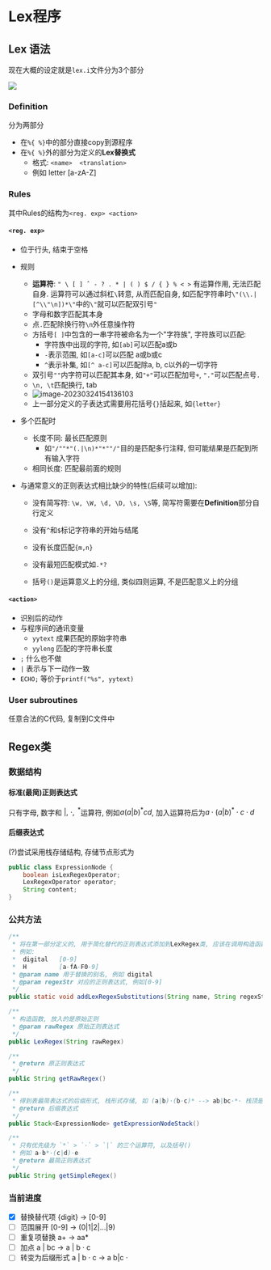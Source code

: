 # Lex程序
## Lex 语法

现在大概的设定就是`lex.i`文件分为3个部分

![](./61520216石杰.assets/image-20230324151221856.png)

### Definition

分为两部分

- 在`%{ %}`中的部分直接copy到源程序
- 在`%{ %}`外的部分为定义的**Lex替换式**
  - 格式: `<name>  <translation>`
  - 例如 letter  [a-zA-Z]

### Rules

其中Rules的结构为`<reg. exp> <action>`

#### `<reg. exp>`

- 位于行头, 结束于空格

- 规则

  - **运算符**: `" \ [ ] ˆ - ? . * | ( ) $ / { } % < >` 有运算作用, 无法匹配自身. 运算符可以通过斜杠`\`转意, 从而匹配自身, 如匹配字符串时`\"(\\.|[^\\"\n])*\"`中的`\"`就可以匹配双引号`"`
  - 字母和数字匹配其本身
  - 点`.`匹配除换行符`\n`外任意操作符
  - 方括号`[ ]`中包含的一串字符被命名为一个"字符族", 字符族可以匹配:
    - 字符族中出现的字符, 如`[ab]`可以匹配a或b
    - `-`表示范围, 如`[a-c]`可以匹配 a或b或c
    - `^`表示补集, 如`[^ a-c]`可以匹配除a, b, c以外的一切字符
  - 双引号`""`内字符可以匹配其本身, 如`"+"`可以匹配加号`+`, `"."`可以匹配点号`.`
  - `\n, \t`匹配换行, tab
  - ![image-20230324154136103](./61520216石杰.assets/image-20230324154136103.png)
  - 上一部分定义的子表达式需要用花括号`{}`括起来, 如`{letter}`

- 多个匹配时
  - 长度不同: 最长匹配原则
    - 如`"/""*"(.|\n)*"*""/"`目的是匹配多行注释, 但可能结果是匹配到所有输入字符
  - 相同长度: 匹配最前面的规则

- 与通常意义的正则表达式相比缺少的特性(后续可以增加):

  - 没有简写符: `\w, \W, \d, \D, \s, \S`等, 简写符需要在**Definition**部分自行定义

  - 没有`^`和`$`标记字符串的开始与结尾

  - 没有长度匹配`{m,n}`

  - 没有最短匹配模式如`.*?`

  - 括号`()`是运算意义上的分组, 类似四则运算, 不是匹配意义上的分组

#### `<action>`

- 识别后的动作
- 与程序间的通讯变量
  - `yytext` 成果匹配的原始字符串
  - `yyleng` 匹配的字符串长度
- `;` 什么也不做
- `|` 表示与下一动作一致
- `ECHO;` 等价于`printf("%s", yytext)`

### User subroutines

任意合法的C代码, 复制到C文件中

## Regex类

### 数据结构

#### 标准(最简)正则表达式

只有字母, 数字和 $|,\ \cdot, \ ^*$运算符, 例如$a(a|b)^*cd$, 加入运算符后为$a\cdot(a|b)^*\cdot c \cdot d$

#### 后缀表达式

(?)尝试采用栈存储结构, 存储节点形式为

```java
public class ExpressionNode {
    boolean isLexRegexOperator;
    LexRegexOperator operator;
    String content;
}
```

### 公共方法

```java
/**
 * 将在第一部分定义的, 用于简化替代的正则表达式添加到LexRegex类, 应该在调用构造函数之前使用
 * 例如:
 *  digital   [0-9]
 *  H         [a-fA-F0-9]
 * @param name 用于替换的别名, 例如 digital
 * @param regexStr 对应的正则表达式, 例如[0-9]
 */
public static void addLexRegexSubstitutions(String name, String regexStr)
```

```java
/**
 * 构造函数, 放入的是原始正则
 * @param rawRegex 原始正则表达式
 */
public LexRegex(String rawRegex)
```

```java
/**
 * @return 原正则表达式
 */
public String getRawRegex()
```

```java
/**
 * 得到表最简表达式的后缀形式, 栈形式存储, 如 (a|b)·(b·c)* --> ab|bc·*· 栈顶是a
 * @return 后缀表达式
 */
public Stack<ExpressionNode> getExpressionNodeStack()
```

```java
/**
 * 只有优先级为 `*` > `·` > `|` 的三个运算符, 以及括号()
 * 例如 a·b*·(c|d)·e
 * @return 最简正则表达式
 */
public String getSimpleRegex()
```

### 当前进度

- [x] 替换替代项 {digit} -> [0-9]
- [ ] 范围展开 [0-9] -> (0|1|2|...|9)
- [ ] 重复项替换 a+ -> aa*
- [ ] 加点 a | bc -> a | b · c
- [ ] 转变为后缀形式 a | b · c -> a b|c ·
